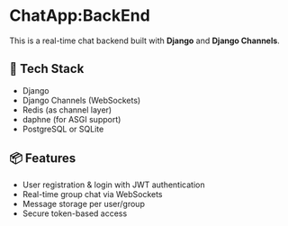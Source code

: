 # ChatApp:BackEnd

This is a real-time chat backend built with **Django** and **Django Channels**.

## 🔧 Tech Stack

- Django
- Django Channels (WebSockets)
- Redis (as channel layer)
- daphne (for ASGI support)
- PostgreSQL or SQLite

## 📦 Features

- User registration & login with JWT authentication
- Real-time group chat via WebSockets
- Message storage per user/group
- Secure token-based access
